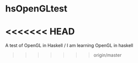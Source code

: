 # hsOpenGLtest
<<<<<<< HEAD
=======
A test of OpenGL in Haskell / I am learning OpenGL in haskell
>>>>>>> origin/master
